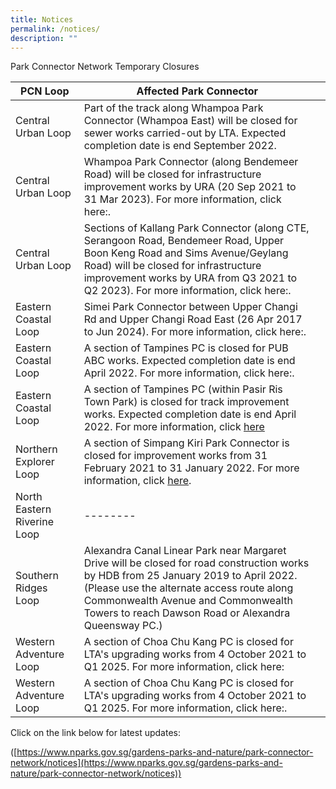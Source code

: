 ```yaml
---
title: Notices
permalink: /notices/
description: ""
---
```

Park Connector Network Temporary Closures


| PCN Loop | Affected Park Connector | |
| -------- | -------- | -------- |
| Central Urban Loop | Part of the track along Whampoa Park Connector (Whampoa East) will be closed for sewer works carried-out by LTA. Expected completion date is end September 2022.  ||
| Central Urban Loop  | Whampoa Park Connector (along Bendemeer Road) will be closed for infrastructure improvement works by URA (20 Sep 2021 to 31 Mar 2023). For more information, click here:[](https://www.nparks.gov.sg/-/media/nparks-real-content/gardens-parks-and-nature/park-connector-network/whampoa-pc/bishan-to-city-temporary-closure-of-whampoa-pc-notice-until-31-march-2023.pdf).| |
| Central Urban Loop | Sections of Kallang Park Connector (along CTE, Serangoon Road, Bendemeer Road, Upper Boon Keng Road and Sims Avenue/Geylang Road) will be closed for infrastructure improvement works by URA from Q3 2021 to Q2 2023). For more information, click here:[](https://www.nparks.gov.sg/-/media/temporary-closure-of-kallang-pc-notice-until-19-apr-2023-(final).pdf). |  |
| Eastern Coastal Loop |Simei Park Connector between Upper Changi Rd and Upper Changi Road East (26 Apr 2017 to Jun 2024). For more information, click here:[](https://www.nparks.gov.sg/-/media/nparks-real-content/gardens-parks-and-nature/park-connector-network/simei-pc/26-april-simei-pc-closure.pdf). |  |
|Eastern Coastal Loop |A section of Tampines PC is closed for PUB ABC works. Expected completion date is end April 2022. For more information, click here:[](https://www.nparks.gov.sg/-/media/nparks-real-content/gardens-parks-and-nature/park-connector-network/simei-pc/26-april-simei-pc-closure.pdf). |  |
|Eastern Coastal Loop |A section of Tampines PC (within Pasir Ris Town Park) is closed for track improvement works. Expected completion date is end April 2022. For more information, click [here](https://www.nparks.gov.sg/-/media/nparks-real-content/gardens-parks-and-nature/parks-and-nature-reserve/pasir-ris-town-park/closure-notice-to-a-section-of-tampines-park-connector-(within-pasir-ris-town-park).pdf?la=en&hash=51D5E7089A000F6B27D212B077A907761C3B9060) |  |
| Northern Explorer Loop | A section of Simpang Kiri Park Connector is closed for improvement works from 31 February 2021 to 31 January 2022. For more information, click [here](https://www.nparks.gov.sg/-/media/nparks-real-content/gardens-parks-and-nature/park-connector-network/simpang-kiri-pc/notices/simpang-kiri-pcn---phase-3-closure-notice-(ecd-310122).pdf?la=en&hash=43B20128CDD9725C306DCCEC0B937D01CB2AEF9E).|  |
| North Eastern Riverine Loop | -------- | |
| Southern Ridges Loop |Alexandra Canal Linear Park near Margaret Drive will be closed for road construction works by HDB from 25 January 2019 to April 2022. (Please use the alternate access route along Commonwealth Avenue and Commonwealth Towers to reach Dawson Road or Alexandra Queensway PC.) |  |
| Western Adventure Loop |   A section of Choa Chu Kang PC is closed for LTA's upgrading works from 4 October 2021 to Q1 2025. For more information, click here:[](/files/Closure%20of%20CCK%20PCN_Ave%203%20Notice%20until%20Q1%202025.pdf)|  |
| Western Adventure Loop |  A section of Choa Chu Kang PC is closed for LTA's upgrading works from 4 October 2021 to Q1 2025. For more information, click here:[](https://www.nparks.gov.sg/-/media/25-aug-2021-bukit-batok-east-pc-closure-notice_v3.pdf). |  |


Click on the link below for latest updates:

([https://www.nparks.gov.sg/gardens-parks-and-nature/park-connector-network/notices](https://www.nparks.gov.sg/gardens-parks-and-nature/park-connector-network/notices))